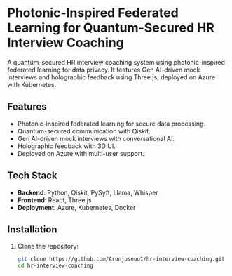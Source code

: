# Photonic-Inspired Federated Learning for Quantum-Secured HR Interview Coaching

A quantum-secured HR interview coaching system using photonic-inspired federated learning for data privacy. It features Gen AI-driven mock interviews and holographic feedback using Three.js, deployed on Azure with Kubernetes.

## Features
- Photonic-inspired federated learning for secure data processing.
- Quantum-secured communication with Qiskit.
- Gen AI-driven mock interviews with conversational AI.
- Holographic feedback with 3D UI.
- Deployed on Azure with multi-user support.

## Tech Stack
- **Backend**: Python, Qiskit, PySyft, Llama, Whisper
- **Frontend**: React, Three.js
- **Deployment**: Azure, Kubernetes, Docker

## Installation
1. Clone the repository:
   ```bash
   git clone https://github.com/Aronjoseoo1/hr-interview-coaching.git
   cd hr-interview-coaching
